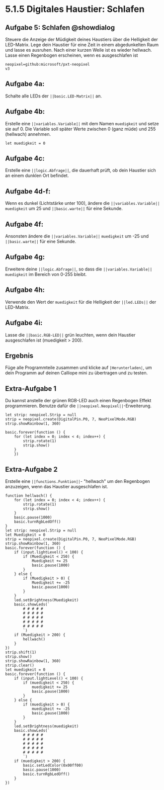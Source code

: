 # 5.1.5 Digitales Haustier: Schlafen

## Aufgabe 5: Schlafen @showdialog
Steuere die Anzeige der Müdigkeit deines Haustiers über die Helligkeit der LED-Matrix.
Lege dein Haustier für eine Zeit in einem abgedunkelten Raum und lasse es ausruhen.
Nach einer kurzen Weile ist es wieder hellwach.
Lasse einen Regenbogen erscheinen, wenn es ausgeschlafen ist

```package
neopixel=github:microsoft/pxt-neopixel
v3
```

## Aufgabe 4a:

Schalte alle LEDs der ``||basic.LED-Matrix||`` an.

## Aufgabe 4b:

Erstelle eine ``||variables.Variable||`` mit dem Namen ``muedigkeit`` und setze sie auf 0. Die Variable soll später Werte zwischen 0 (ganz müde) und 255 (hellwach) annehmen.

```blocks
let muedigkeit = 0
```

## Aufgabe 4c:

Erstelle eine ``||logic.Abfrage||``, die dauerhaft prüft, ob dein Haustier sich an einem dunklen
Ort befindet.

## Aufgabe 4d-f:

Wenn es dunkel (Lichtstärke unter 100), ändere die ``||variables.Variable||``  ``muedigkeit`` um 25 und ``||basic.warte||`` für eine Sekunde. 

## Aufgabe 4f:

Ansonsten ändere die ``||variables.Variable||`` ``muedigkeit`` um -25 und ``||basic.warte||`` für eine Sekunde.

## Aufgabe 4g:

Erweitere deine ``||logic.Abfrage||``, so dass die ``||variables.Variable||`` ``muedigkeit`` im Bereich von 0-255 bleibt.

## Aufgabe 4h:

Verwende den Wert der ``muedigkeit`` für die Helligkeit der ``||led.LEDs||`` der LED-Matrix.

## Aufgabe 4i:

Lasse die ``||basic.RGB-LED||`` grün leuchten, wenn dein Haustier ausgeschlafen ist
(muedigkeit > 200).

## Ergebnis

Füge alle Programmteile zusammen und klicke auf ``|Herunterladen|``, um dein Programm auf deinen Calliope mini zu übertragen und zu testen.

## Extra-Aufgabe 1

Du kannst anstelle der grünen RGB-LED auch einen Regenbogen Effekt
programmieren. Benutze dafür die ``||neopixel.Neopixel||``-Erweiterung.

```blocks
let strip: neopixel.Strip = null
strip = neopixel.create(DigitalPin.P0, 7, NeoPixelMode.RGB)
strip.showRainbow(1, 360)

basic.forever(function () {
    for (let index = 0; index < 4; index++) {
        strip.rotate(1)
        strip.show()
    }
    })
```

## Extra-Aufgabe 2

Erstelle eine ``||functions.Funktion||``- "hellwach" um den Regenbogen anzuzeigen, wenn das Haustier ausgeschlafen ist. 

```ghost
function hellwach() {
    for (let index = 0; index < 4; index++) {
        strip.rotate(1)
        strip.show()
    }
    basic.pause(1000)
    basic.turnRgbLedOff()
}
let strip: neopixel.Strip = null
let Muedigkeit = 0
strip = neopixel.create(DigitalPin.P0, 7, NeoPixelMode.RGB)
strip.showRainbow(1, 360)
basic.forever(function () {
    if (input.lightLevel() < 100) {
        if (Muedigkeit < 250) {
            Muedigkeit += 25
            basic.pause(1000)
        }
    } else {
        if (Muedigkeit > 0) {
            Muedigkeit += -25
            basic.pause(1000)
        }
    }
    led.setBrightness(Muedigkeit)
    basic.showLeds(`
        # # # # #
        # # # # #
        # # # # #
        # # # # #
        # # # # #
        `)
    if (Muedigkeit > 200) {
        hellwach()
    }
})
strip.shift(1)
strip.show()
strip.showRainbow(1, 360)
strip.clear()
let muedigkeit = 0
basic.forever(function () {
    if (input.lightLevel() < 100) {
        if (muedigkeit < 250) {
            muedigkeit += 25
            basic.pause(1000)
        }
    } else {
        if (muedigkeit > 0) {
            muedigkeit += -25
            basic.pause(1000)
        }
    }
    led.setBrightness(muedigkeit)
    basic.showLeds(`
        # # # # #
        # # # # #
        # # # # #
        # # # # #
        # # # # #
        `)
    if (muedigkeit > 200) {
        basic.setLedColor(0x00ff00)
        basic.pause(1000)
        basic.turnRgbLedOff()
    }
})

```


